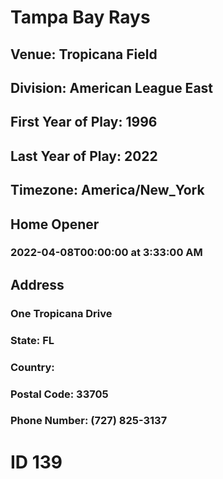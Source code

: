 # Tampa Bay Rays
## Venue: Tropicana Field
## Division: American League East
## First Year of Play: 1996
## Last Year of Play: 2022
## Timezone: America/New_York
## Home Opener
### 2022-04-08T00:00:00 at 3:33:00 AM
## Address
### One Tropicana Drive
### State: FL
### Country: 
### Postal Code: 33705
### Phone Number: (727) 825-3137
# ID 139
